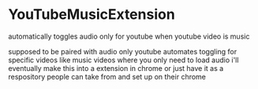# YouTubeMusicExtension
automatically toggles audio only for youtube when youtube video is music

supposed to be paired with audio only youtube automates toggling for specific videos like music videos where you only need to load audio
i'll eventually make this into a extension in chrome or just have it as a respository people can take from and set up on their
chrome
